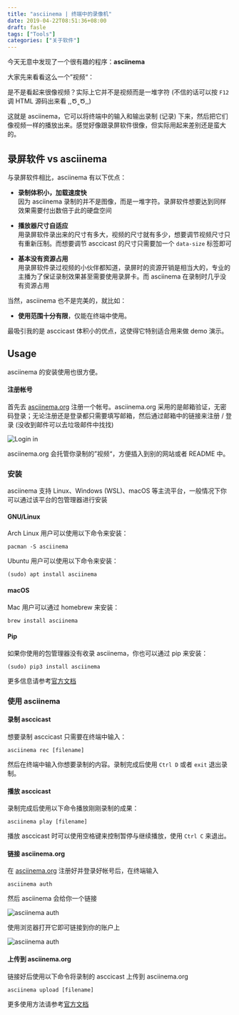 ```yaml
---
title: "asciinema | 终端中的录像机"
date: 2019-04-22T08:51:36+08:00
draft: fasle
tags: ["Tools"]
categories: ["关于软件"]
---
```

<!-- 
![](https://mogeko.github.io/blog-images/r/057/)
{{< spoiler >}}{{< /spoiler >}}
&emsp;&emsp;
 -->

今天无意中发现了一个很有趣的程序：**asciinema**

大家先来看看这么一个”视频“：

<script id="asciicast-113463" src="https://asciinema.org/a/113463.js" async></script>

是不是看起来很像视频？实际上它并不是视频而是一堆字符 (不信的话可以按 `F12` 调 HTML 源码出来看 ,,Ծ‸Ծ,,)

这就是 asciinema，它可以将终端中的输入和输出录制 (记录) 下来，然后把它们像视频一样的播放出来。感觉好像跟录屏软件很像，但实际用起来差别还是蛮大的。

## 录屏软件 vs asciinema

与录屏软件相比，asciinema 有以下优点：

- **录制体积小，加载速度快**<br>因为 asciinema 录制的并不是图像，而是一堆字符。录屏软件想要达到同样效果需要付出数倍于此的硬盘空间

- **播放器尺寸自适应**<br>用录屏软件录出来的尺寸有多大，视频的尺寸就有多少，想要调节视频尺寸只有重新压制。而想要调节 asccicast 的尺寸只需要加一个 `data-size` 标签即可
- **基本没有资源占用**<br>用录屏软件录过视频的小伙伴都知道，录屏时的资源开销是相当大的，专业的主播为了保证录制效果甚至需要使用录屏卡。而 asciinema 在录制时几乎没有资源占用

当然，asciinema 也不是完美的，就比如：

- **使用范围十分有限**，仅能在终端中使用。

最吸引我的是 asccicast 体积小的优点，这使得它特别适合用来做 demo 演示。

## Usage

asciinema 的安装使用也很方便。

#### 注册帐号

首先去 [asciinema.org](https://asciinema.org/login/new) 注册一个帐号。asciinema.org 采用的是邮箱验证，无密码登录；无论注册还是登录都只需要填写邮箱，然后通过邮箱中的链接来注册 / 登录 (没收到邮件可以去垃圾邮件中找找)

![Login in](https://mogeko.github.io/blog-images/r/057/login.png)

asciinema.org 会托管你录制的”视频“，方便插入到别的网站或者 README 中。

### 安装

asciinema 支持 Linux、Windows (WSL)、macOS 等主流平台，一般情况下你可以通过该平台的包管理器进行安装

#### GNU/Linux

Arch Linux 用户可以使用以下命令来安装：

```shell
pacman -S asciinema
```

Ubuntu 用户可以使用以下命令来安装：

```shell
(sudo) apt install asciinema
```

#### macOS

Mac 用户可以通过 homebrew 来安装：

```shell
brew install asciinema
```

#### Pip

如果你使用的包管理器没有收录 asciinema，你也可以通过 pip 来安装：

```shell
(sudo) pip3 install asciinema
```

更多信息请参考[官方文档](https://asciinema.org/docs/installation)

### 使用 asciinema

#### 录制 asccicast

想要录制 asccicast 只需要在终端中输入：

```shell
asciinema rec [filename]
```

然后在终端中输入你想要录制的内容。录制完成后使用 `Ctrl D` 或者 `exit` 退出录制。

#### 播放 asccicast

录制完成后使用以下命令播放刚刚录制的成果：

```shell
asciinema play [filename]
```

播放 asccicast 时可以使用空格键来控制暂停与继续播放，使用 `Ctrl C` 来退出。

#### 链接 asciinema.org

在 [asciinema.org](https://asciinema.org/login/new) 注册好并登录好帐号后，在终端输入

```shell
asciinema auth
```

然后 asciinema 会给你一个链接

![asciinema auth](https://mogeko.github.io/blog-images/r/057/auth_1.png)

使用浏览器打开它即可链接到你的账户上

![asciinema auth](https://mogeko.github.io/blog-images/r/057/auth_2.png)

#### 上传到 asciinema.org

链接好后使用以下命令将录制的 asccicast 上传到 asciinema.org

```shell
asciinema upload [filename]
```

更多使用方法请参考[官方文档](https://asciinema.org/docs/usage)
